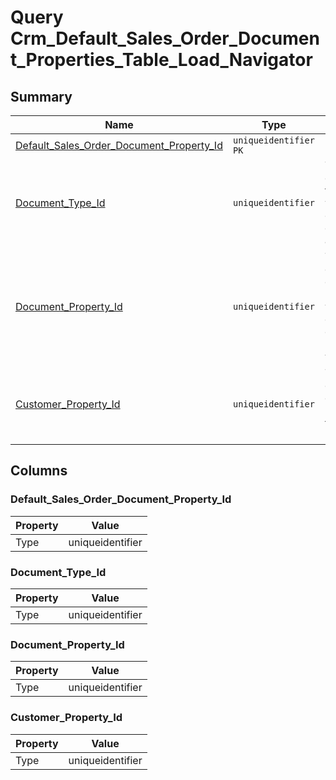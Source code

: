 # Query Crm_Default_Sales_Order_Document_Properties_Table_Load_Navigator


## Summary

| Name | Type | Description |
| - | - | --- |
|[Default_Sales_Order_Document_Property_Id](#default_sales_order_document_property_id)|`uniqueidentifier` `PK`||
|[Document_Type_Id](#document_type_id)|`uniqueidentifier` |The document type for which the current definitions apply.|
|[Document_Property_Id](#document_property_id)|`uniqueidentifier` |The user-defined document property in which to copy the customers property value|
|[Customer_Property_Id](#customer_property_id)|`uniqueidentifier` |The user-defined customer property that shall be copied|

## Columns

### Default_Sales_Order_Document_Property_Id

| Property | Value |
| - | - |
|Type|uniqueidentifier|

### Document_Type_Id

| Property | Value |
| - | - |
|Type|uniqueidentifier|

### Document_Property_Id

| Property | Value |
| - | - |
|Type|uniqueidentifier|

### Customer_Property_Id

| Property | Value |
| - | - |
|Type|uniqueidentifier|


